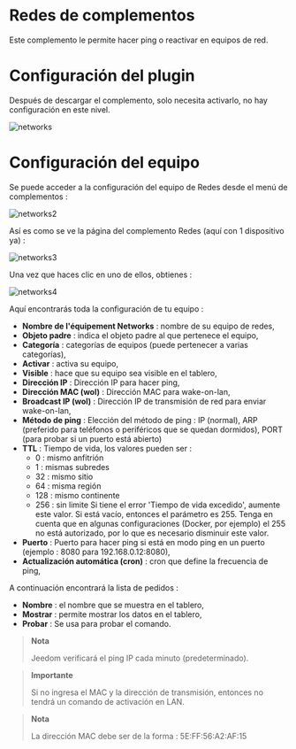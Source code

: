 # Redes de complementos

Este complemento le permite hacer ping o reactivar en equipos de red.

# Configuración del plugin 

Después de descargar el complemento, solo necesita activarlo, no hay configuración en este nivel.

![networks](../images/networks.PNG)

# Configuración del equipo 

Se puede acceder a la configuración del equipo de Redes desde el menú de complementos :

![networks2](../images/networks2.PNG)

Así es como se ve la página del complemento Redes (aquí con 1 dispositivo ya) :

![networks3](../images/networks3.PNG)

Una vez que haces clic en uno de ellos, obtienes :

![networks4](../images/networks4.PNG)

Aquí encontrarás toda la configuración de tu equipo :

-   **Nombre de l'équipement Networks** : nombre de su equipo de redes,
-   **Objeto padre** : indica el objeto padre al que pertenece el equipo,
-   **Categoría** : categorías de equipos (puede pertenecer a varias categorías),
-   **Activar** : activa su equipo,
-   **Visible** : hace que su equipo sea visible en el tablero,
-   **Dirección IP** : Dirección IP para hacer ping,
-   **Dirección MAC (wol)** : Dirección MAC para wake-on-lan,
-   **Broadcast IP (wol)** : Dirección IP de transmisión de red para enviar wake-on-lan,
-   **Método de ping** : Elección del método de ping : IP (normal), ARP (preferido para teléfonos o periféricos que se quedan dormidos), PORT (para probar si un puerto está abierto)
-   **TTL** : Tiempo de vida, los valores pueden ser : 
    - 0 : mismo anfitrión
    - 1 : mismas subredes
    - 32 : mismo sitio
    - 64 : misma región
    - 128 : mismo continente
    - 256 : sin limite
    Si tiene el error 'Tiempo de vida excedido', aumente este valor. Si está vacío, entonces el parámetro es 255. Tenga en cuenta que en algunas configuraciones (Docker, por ejemplo) el 255 no está autorizado, por lo que es necesario disminuir este valor.
-   **Puerto** : Puerto para hacer ping si está en modo ping en un puerto (ejemplo : 8080 para 192.168.0.12:8080),
-   **Actualización automática (cron)** : cron que define la frecuencia de ping,

A continuación encontrará la lista de pedidos :

-   **Nombre** : el nombre que se muestra en el tablero,
-   **Mostrar** : permite mostrar los datos en el tablero,
-   **Probar** : Se usa para probar el comando.

> **Nota**
>
> Jeedom verificará el ping IP cada minuto (predeterminado).

> **Importante**
>
> Si no ingresa el MAC y la dirección de transmisión, entonces no tendrá un comando de activación en LAN.

> **Nota**
>
> La dirección MAC debe ser de la forma : 5E:FF:56:A2:AF:15

